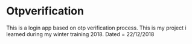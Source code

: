 # Otpverification
This is a login app based on otp verification process.
This is my project i learned during my winter training 2018.
Dated = 22/12/2018
